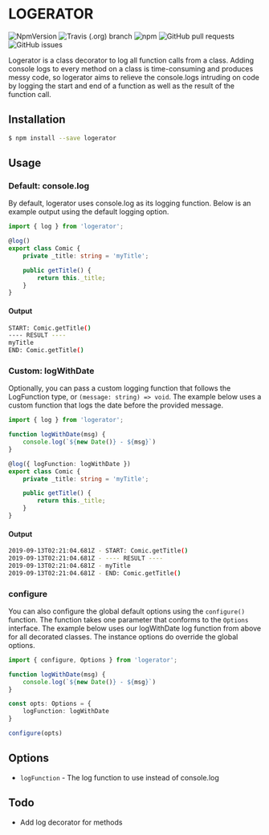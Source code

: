 # LOGERATOR

![NpmVersion](https://img.shields.io/npm/v/logerator.svg)
![Travis (.org) branch](https://img.shields.io/travis/chrispaulsantos/logerator/master.svg)
![npm](https://img.shields.io/npm/dt/logerator.svg)
![GitHub pull requests](https://img.shields.io/github/issues-pr/chrispaulsantos/logerator.svg)
![GitHub issues](https://img.shields.io/github/issues/chrispaulsantos/logerator.svg)


Logerator is a class decorator to log all function calls from a class. Adding console logs to every method on a class is time-consuming and produces messy code, so logerator aims to relieve the console.logs intruding on code by logging the start and end of a function as well as the result of the function call.

## Installation
```bash
$ npm install --save logerator
```

## Usage

### Default: console.log

By default, logerator uses console.log as its logging function. Below is an example output using the default logging option.

```typescript
import { log } from 'logerator';

@log()
export class Comic {
    private _title: string = 'myTitle';

    public getTitle() {
        return this._title;
    }
}
```

#### Output
```bash
START: Comic.getTitle()
---- RESULT ----
myTitle
END: Comic.getTitle()
```

### Custom: logWithDate

Optionally, you can pass a custom logging function that follows the LogFunction type, or `(message: string) => void`. The example below uses a custom function that logs the date before the provided message.

```typescript
import { log } from 'logerator';

function logWithDate(msg) {
    console.log(`${new Date()} - ${msg}`)
}

@log({ logFunction: logWithDate })
export class Comic {
    private _title: string = 'myTitle';

    public getTitle() {
        return this._title;
    }
}
```

#### Output
```bash
2019-09-13T02:21:04.681Z - START: Comic.getTitle()
2019-09-13T02:21:04.681Z - ---- RESULT ----
2019-09-13T02:21:04.681Z - myTitle
2019-09-13T02:21:04.681Z - END: Comic.getTitle()
```

### configure

You can also configure the global default options using the `configure()` function. The function takes one parameter that conforms to the `Options` interface. The example below uses our logWithDate log function from above for all decorated classes. The instance options do override the global options.

```typescript
import { configure, Options } from 'logerator';

function logWithDate(msg) {
    console.log(`${new Date()} - ${msg}`)
}

const opts: Options = {
    logFunction: logWithDate
}

configure(opts)
```

## Options
* `logFunction` - The log function to use instead of console.log

## Todo
* Add log decorator for methods